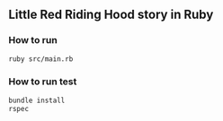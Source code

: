 ## Little Red Riding Hood story in Ruby

### How to run
```bash
ruby src/main.rb
```
### How to run test

```bash
bundle install
rspec
```